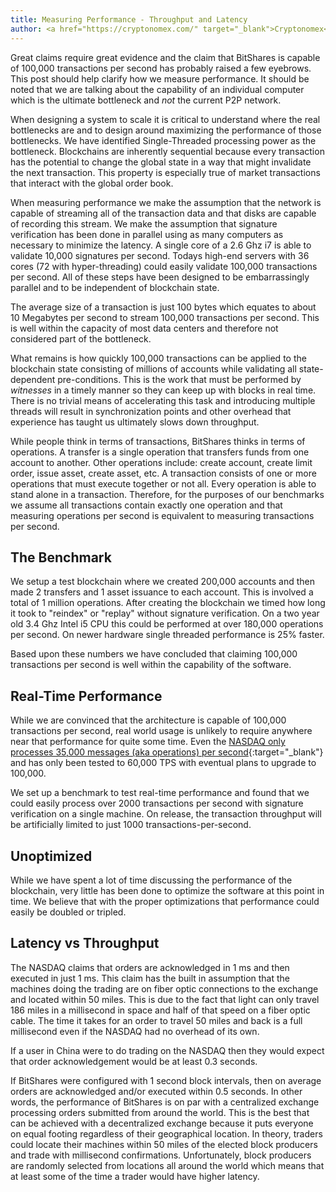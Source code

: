 ```yaml
---
title: Measuring Performance - Throughput and Latency
author: <a href="https://cryptonomex.com/" target="_blank">Cryptonomex</a>
---
```


Great claims require great evidence and the claim that BitShares is capable of 100,000 transactions per second has
probably raised a few eyebrows.   This post should help clarify how we measure performance.  It should be noted that we
are talking about the capability of an individual computer which is the ultimate bottleneck and *not* the current P2P
network.

<!--more-->

When designing a system to scale it is critical to understand where the real bottlenecks are and to design around
maximizing the performance of those bottlenecks.  We have identified Single-Threaded processing power as the bottleneck.
Blockchains are inherently sequential because every transaction has the potential to change the global state in a way
that might invalidate the next transaction.   This property is especially true of market transactions that interact with
the global order book.

When measuring performance we make the assumption that the network is capable of streaming all of the transaction data
and that disks are capable of recording this stream.   We make the assumption that signature verification has been done
in parallel using as many computers as necessary to minimize the latency.  A single core of a 2.6 Ghz i7 is able to
validate 10,000 signatures per second.   Todays high-end servers with 36 cores (72 with hyper-threading) could easily
validate 100,000 transactions per second.   All of these steps have been designed to be embarrassingly parallel and
to be independent of blockchain state.

The average size of a transaction is just 100 bytes which equates to about 10 Megabytes per second to stream 100,000
transactions per second.  This is well within the capacity of most data centers and therefore not considered part of the
bottleneck.

What remains is how quickly 100,000 transactions can be applied to the blockchain state consisting of millions of
accounts while validating all state-dependent pre-conditions.  This is the work that must be performed by *witnesses* in
a timely manner so they can keep up with blocks in real time.  There is no trivial means of accelerating this task and
introducing multiple threads will result in synchronization points and other overhead that experience has taught us
ultimately slows down throughput.

While people think in terms of transactions, BitShares thinks in terms of operations.  A transfer is a single operation
that transfers funds from one account to another.  Other operations include: create account, create limit order, issue
asset, create asset, etc.  A transaction consists of one or more operations that must execute together or not all.
Every operation is able to stand alone in a transaction.   Therefore, for the purposes of our benchmarks we assume all
transactions contain exactly one operation and that measuring operations per second is equivalent to measuring
transactions per second.

## The Benchmark

We setup a test blockchain where we created 200,000 accounts and then made 2 transfers and 1 asset issuance to each
account.  This is involved a total of 1 million operations.  After creating the blockchain we timed how long it took to
"reindex" or "replay" without signature verification.  On a two year old 3.4 Ghz Intel i5 CPU this could be performed at
over 180,000 operations per second.  On newer hardware single threaded performance is 25% faster.

Based upon these numbers we have concluded that claiming 100,000 transactions per second is well within the capability
of the software.

## Real-Time Performance

While we are convinced that the architecture is capable of 100,000 transactions per second, real world usage is unlikely
to require anywhere near that performance for quite some time.
Even the [NASDAQ only processes 35,000 messages (aka operations) per second](http://www.nasdaq.com/services/homw.stm){:target="_blank"}
and has only been tested to 60,000 TPS with eventual plans to upgrade to 100,000.

We set up a benchmark to test real-time performance and found that we could easily process over 2000 transactions per
second with signature verification on a single machine.   On release, the transaction throughput will be artificially
limited to just 1000 transactions-per-second.

## Unoptimized

While we have spent a lot of time discussing the performance of the blockchain, very little has been done to optimize
the software at this point in time.  We believe that with the proper optimizations that performance could easily be
doubled or tripled.

## Latency vs Throughput

The NASDAQ claims that orders are acknowledged in 1 ms and then executed in just 1 ms.  This claim has the built in
assumption that the machines doing the trading are on fiber optic connections to the exchange and located within 50
miles.  This is due to the fact that light can only travel 186 miles in a millisecond in space and half of that speed on
a fiber optic cable. The time it takes for an order to travel 50 miles and back is a full millisecond even if the NASDAQ
had no overhead of its own.

If a user in China were to do trading on the NASDAQ then they would expect that order acknowledgement would be at least
0.3 seconds.

If BitShares were configured with 1 second block intervals, then on average orders are acknowledged and/or executed
within 0.5 seconds.  In other words, the performance of BitShares is on par with a centralized exchange processing
orders submitted from around the world. This is the best that can be achieved with a decentralized exchange because it
puts everyone on equal footing regardless of their geographical location.     In theory, traders could locate their
machines within 50 miles of the elected block producers and trade with millisecond confirmations.   Unfortunately, block
producers are randomly selected from locations all around the world which means that at least some of the time a trader
would have higher latency.
